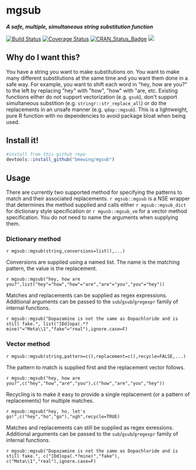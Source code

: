 # mgsub 

***A safe, multiple, simultaneous string substitution function***

[![Build Status](https://travis-ci.org/bmewing/mgsub.svg?branch=master)](https://travis-ci.org/bmewing/mgsub) [![Coverage Status](https://img.shields.io/codecov/c/github/bmewing/mgsub/master.svg)](https://codecov.io/github/bmewing/mgsub?branch=master) [![CRAN\_Status\_Badge](http://www.r-pkg.org/badges/version/mgsub)](https://CRAN.R-project.org/package=mgsub) ![](http://cranlogs.r-pkg.org/badges/mgsub)

## Why do I want this?
You have a string you want to make substitutions on. You want to make many different substitutions at the same time and you want them done in a safe way.
For example, you want to shift each word in "hey, how are you?" to the left by replacing "hey" with "how", "how" with "are, etc.  Existing functions either do not support vectorization (e.g. `gsub`), don't support simultaneous substition (e.g. `stringr::str_replace_all`) or do the replacements in an unsafe manner (e.g. `qdap::mgsub`).
This is a lightweight, pure R function with no dependencies to avoid package bloat when being used.

## Install it!

```r   
#install from this github repo
devtools::install_github("bmewing/mgsub")
```

## Usage

There are currently two supported method for specifying the patterns to match and their associated replacements. `r mgsub::mgsub` is a NSE wrapper that determines the method supplied and calls either `r mgsub::mgsub_dict` for dictionary style specification or `r mgusb::mgsub_vm` for a vector method specification.  You do not need to name the arguments when supplying them.

### Dictionary method

`r mgsub::mgsub(string,conversions=list(),...)`

Conversions are supplied using a named list.  The name is the matching pattern, the value is the replacement.

`r mgsub::mgsub("hey, how are you?",list("hey"="how","how"="are","are"="you","you"="hey"))`

Matches and replacements can be supplied as regex expressions.  Additional arguments can be passed to the `sub`/`gsub`/`gregexpr` family of internal functions.

`r mgsub::mgsub("Dopazamine is not the same as Dopachloride and is still fake.", list("[Dd]opa(.*?mine)"="Meta\\1","fake"="real"),ignore.case=F)`

### Vector method

`r mgsub::mgsub(string,pattern=c(),replacement=c(),recycle=FALSE,...)`

The pattern to match is supplied first and the replacement vector follows.

`r mgsub::mgsub("hey, how are you?",c("hey","how","are","you"),c("how","are","you","hey"))`

Recycling is to make it easy to provide a single replacement (or a pattern of replacements) for multiple matches.

`r mgsub::mgsub("hey, ho, let's go!",c("hey","ho","go"),"ugh",recycle=TRUE)`

Matches and replacements can still be supplied as regex exressions. Additional arguments can be passed to the `sub`/`gsub`/`gregexpr` family of internal functions.

`r mgsub::mgsub("Dopazamine is not the same as Dopachloride and is still fake.", c("[Dd]opa(.*?mine)","fake"), c("Meta\\1","real"),ignore.case=F)`